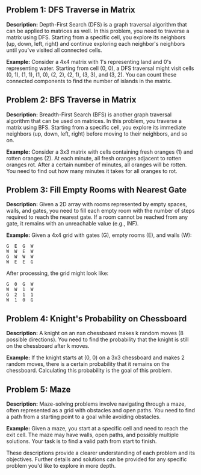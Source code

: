 ## Problem 1: DFS Traverse in Matrix

**Description:** Depth-First Search (DFS) is a graph traversal algorithm that can be applied to matrices as well. In this problem, you need to traverse a matrix using DFS. Starting from a specific cell, you explore its neighbors (up, down, left, right) and continue exploring each neighbor's neighbors until you've visited all connected cells.

**Example:** Consider a 4x4 matrix with 1's representing land and 0's representing water. Starting from cell (0, 0), a DFS traversal might visit cells (0, 1), (1, 1), (1, 0), (2, 2), (2, 1), (3, 3), and (3, 2). You can count these connected components to find the number of islands in the matrix.

## Problem 2: BFS Traverse in Matrix

**Description:** Breadth-First Search (BFS) is another graph traversal algorithm that can be used on matrices. In this problem, you traverse a matrix using BFS. Starting from a specific cell, you explore its immediate neighbors (up, down, left, right) before moving to their neighbors, and so on.

**Example:** Consider a 3x3 matrix with cells containing fresh oranges (1) and rotten oranges (2). At each minute, all fresh oranges adjacent to rotten oranges rot. After a certain number of minutes, all oranges will be rotten. You need to find out how many minutes it takes for all oranges to rot.

## Problem 3: Fill Empty Rooms with Nearest Gate

**Description:** Given a 2D array with rooms represented by empty spaces, walls, and gates, you need to fill each empty room with the number of steps required to reach the nearest gate. If a room cannot be reached from any gate, it remains with an unreachable value (e.g., INF).

**Example:** Given a 4x4 grid with gates (G), empty rooms (E), and walls (W):

```
G  E  G  W
W  W  E  W
G  W  W  W
W  E  E  G
```

After processing, the grid might look like:

```
G  0  G  W
W  W  1  W
G  2  1  1
W  1  0  G
```

## Problem 4: Knight's Probability on Chessboard

**Description:** A knight on an nxn chessboard makes k random moves (8 possible directions). You need to find the probability that the knight is still on the chessboard after k moves.

**Example:** If the knight starts at (0, 0) on a 3x3 chessboard and makes 2 random moves, there is a certain probability that it remains on the chessboard. Calculating this probability is the goal of this problem.

## Problem 5: Maze

**Description:** Maze-solving problems involve navigating through a maze, often represented as a grid with obstacles and open paths. You need to find a path from a starting point to a goal while avoiding obstacles.

**Example:** Given a maze, you start at a specific cell and need to reach the exit cell. The maze may have walls, open paths, and possibly multiple solutions. Your task is to find a valid path from start to finish.

These descriptions provide a clearer understanding of each problem and its objectives. Further details and solutions can be provided for any specific problem you'd like to explore in more depth.
